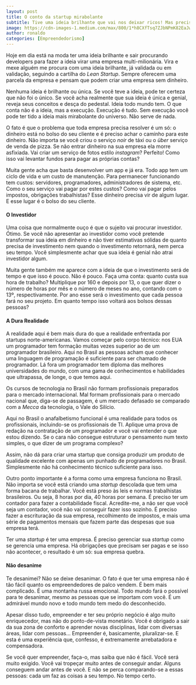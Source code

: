 ```yaml
---
layout: post
title: O conto da startup mirabolante
subtitle: Tive uma ideia brilhante que vai nos deixar ricos! Mas preciso que você trabalhe de graça...
image: https://cdn-images-1.medium.com/max/800/1*h8CXfTsq7ZJbNPmK82EaJw.jpeg
author: ronaldo
categories: [Empreendedorismo]
---
```


Hoje em dia está na moda ter uma ideia brilhante e sair procurando
developers para fazer a ideia virar uma empresa multi-milionária. Vira
e mexe alguém me procura com uma ideia brilhante, já validada ou em
validação, seguindo a cartilha do *Lean Startup*.  Sempre oferecem uma
parcela da empresa e pensam que podem criar uma empresa sem dinheiro.

Nenhuma ideia é brilhante ou única. Se você teve a ideia, pode ter
certeza que não foi o único. Se você acha realmente que sua ideia é
única e genial, reveja seus conceitos e desça do pedestal. Ideia todo
mundo tem. O que conta não é a ideia, mas a execução. Execução é tudo.
Sem execução você pode ter tido a ideia mais mirabolante do universo.
Não serve de nada.

O fato é que o problema que toda empresa precisa resolver é um só: o
dinheiro está no bolso do seu cliente e é preciso achar o caminho para
este dinheiro. Não importa se você criou o serviço *noir* de táxi ou o
*über* serviço de venda de pizza. Se não entrar dinheiro na sua
empresa ela morre asfixiada. Vai criar um serviço de fotos estilo
*instagram*?  Perfeito! Como isso vai levantar fundos para pagar as
próprias contas?

Muita gente acha que basta desenvolver um app e já era. Todo app tem
um ciclo de vida e um custo de manutenção. Para permanecer funcionando
tem custos: servidores, programadores, administradores de sistema,
etc. Como o seu serviço vai pagar por estes custos? Como vai pagar
pelos impostos, obrigações trabalhistas? Esse dinheiro precisa vir de
algum lugar. E esse lugar é o bolso do seu cliente.

#### O Investidor

Uma coisa que normalmente ouço é que o sujeito vai procurar
investidor.  Ótimo. Se você não apresentar ao investidor como você
pretende transformar sua ideia em dinheiro e não tiver estimativas
sólidas de quanto precisa de investimento nem quando o investimento
retornará, nem perca seu tempo. Você simplesmente achar que sua ideia
é genial não atrai investidor algum.

Muita gente também me aparece com a ideia de que o investimento será
de tempo e que isso é pouco. Não é pouco. Faça uma conta: quanto custa
sua hora de trabalho? Multiplique por 160 e depois por 13, o que quer
dizer o número de horas por mês e o número de meses no ano, contando
com o 13º, respectivamente. Por ano esse será o investimento que cada
pessoa fará no seu projeto. Em quanto tempo isso voltará aos bolsos
dessas pessoas?

#### A Dura Realidade

A realidade aqui é bem mais dura do que a realidade enfrentada por
startups norte-americanas. Vamos começar pelo corpo técnico: nos EUA
um programador tem formação muitas vezes superior ao de um programador
brasileiro. Aqui no Brasil as pessoas acham que conhecer uma linguagem
de programação é suficiente para ser chamado de programador. Lá fora
um programador tem diploma das melhores universidades do mundo, com
uma gama de conhecimentos e habilidades que ultrapassa, de longe, o
que temos aqui.

Os cursos de tecnologia no Brasil não formam profissionais preparados
para o mercado internacional. Mal formam profissionais para o mercado
nacional que, diga-se de passagem, é um mercado defasado se comparado
com a *Mecca* da tecnologia, o Vale do Silício.

Aqui no Brasil o anafalbetismo funcional é uma realidade para todos os
profissionais, incluindo-se os profissionais de TI. Aplique uma prova
de redação na contratação de um programador e você vai entender o que
estou dizendo. Se o cara não consegue estruturar o pensamento num
texto simples, o que dizer de um programa complexo?

Assim, não dá para criar uma startup que consiga produzir um produto
de qualidade excelente com apenas um punhado de programadores no
Brasil.  Simplesmente não há conhecimento técnico suficiente para
isso.

Outro ponto importante é a forma como uma empresa funciona no Brasil.
Não importa se você está criando uma *startup* descolada que tem uma
forma bacana de trabalhar. Você está preso às leis e normas
trabalhistas brasileiros. Ou seja, 8 horas por dia, 40 horas por
semana. É preciso ter um contador para fazer a contabilidade
fiscal. Acredite-me, a não ser que você seja um contador, você não vai
conseguir fazer isso sozinho. É preciso fazer a escrituração da sua
empresa, recolhimento de impostos, e mais uma série de pagamentos
mensais que fazem parte das despesas que sua empresa terá.

Ter uma *startup* é ter uma empresa. É preciso gerenciar sua *startup*
como se gerencia uma empresa. Há obrigações que precisam ser pagas e
se isso não acontecer, o resultado é um só: sua empresa quebra.

#### Não desanime

Te desanimei? Não se deixe desanimar. O fato é que ter uma empresa não
é tão fácil quanto os empreendedores de palco vendem. É bem mais
complicado. É uma montanha russa emocional. Todo mundo fará o possível
para te desanimar, mesmo as pessoas que se importam com você. É um
admirável mundo novo e todo mundo tem medo do desconhecido.

Apesar disso tudo, empreender e ter seu próprio negócio é algo muito
enriquecedor, mas não do ponto-de-vista monetário. Você é obrigado a
sair da sua zona de conforto e aprender novas disciplinas, lidar com
diversas áreas, lidar com pessoas… Empreender é, basicamente,
pluralizar-se. E esta é uma experiência que, confesso, é extremamente
arrebatadora e compensadora.

Se você quer empreender, faça-o, mas saiba que não é fácil. Você será
muito exigido. Você vai tropeçar muito antes de conseguir
andar. Alguns conseguem andar antes de você. E não se perca
comparando-se a essas pessoas: cada um faz as coisas a seu tempo. No
tempo certo.
